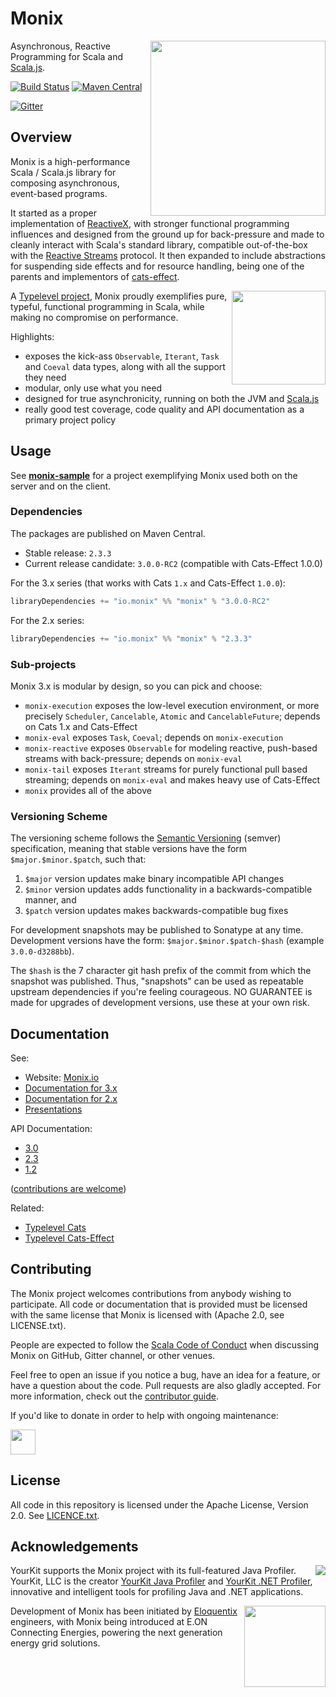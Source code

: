 # Monix

<img src="https://monix.io/public/images/monix-logo.png?ts=20161024" align="right" width="280" />

Asynchronous, Reactive Programming for Scala and [Scala.js](http://www.scala-js.org/).

[![Build Status](https://travis-ci.org/monix/monix.svg?branch=master)](https://travis-ci.org/monix/monix)
[![Maven Central](https://img.shields.io/maven-central/v/io.monix/monix_2.12.svg)](http://search.maven.org/#search|gav|1|g%3A%22io.monix%22%20AND%20a%3A%22monix_2.12%22)

[![Gitter](https://badges.gitter.im/Join%20Chat.svg)](https://gitter.im/monix/monix?utm_source=badge&utm_medium=badge&utm_campaign=pr-badge&utm_content=badge)

## Overview

Monix is a high-performance Scala / Scala.js library for composing asynchronous,
event-based programs.

It started as a proper implementation of [ReactiveX](http://reactivex.io/),
with stronger functional programming influences and designed from the ground up
for  back-pressure and made to cleanly interact with Scala's standard library,
compatible out-of-the-box with the [Reactive Streams](http://www.reactive-streams.org/)
protocol. It then expanded to include abstractions for suspending side effects
and for resource handling, being one of the parents and implementors of
[cats-effect](https://typelevel.org/cats-effect/).

<a href="https://typelevel.org/"><img src="https://monix.io/public/images/typelevel.png" width="150" style="float:right;" align="right" /></a>

A [Typelevel project](http://typelevel.org/projects/), Monix proudly
exemplifies pure, typeful, functional programming in Scala, while making no
compromise on performance.

Highlights:

- exposes the kick-ass `Observable`, `Iterant`, `Task` and `Coeval` data types,
  along with all the support they need
- modular, only use what you need
- designed for true asynchronicity, running on both the
  JVM and [Scala.js](http://scala-js.org)
- really good test coverage, code quality and API documentation
  as a primary project policy

## Usage

See **[monix-sample](https://github.com/monix/monix-sample)** for
a project exemplifying Monix used both on the server and on the client.

### Dependencies

The packages are published on Maven Central.

- Stable release: `2.3.3`
- Current release candidate: `3.0.0-RC2`
  (compatible with Cats-Effect 1.0.0)

For the 3.x series (that works with Cats `1.x` and Cats-Effect `1.0.0`):

```scala
libraryDependencies += "io.monix" %% "monix" % "3.0.0-RC2"
```

For the 2.x series:

```scala
libraryDependencies += "io.monix" %% "monix" % "2.3.3"
```

### Sub-projects

Monix 3.x is modular by design, so you can pick and choose:

- `monix-execution` exposes the low-level execution environment, or
  more precisely `Scheduler`, `Cancelable`, `Atomic` and
  `CancelableFuture`; depends on Cats 1.x and Cats-Effect
- `monix-eval` exposes `Task`, `Coeval`;
  depends on `monix-execution`
- `monix-reactive` exposes `Observable` for modeling reactive,
  push-based streams with back-pressure; depends on `monix-eval`
- `monix-tail` exposes `Iterant` streams for purely functional pull
  based streaming; depends on `monix-eval` and makes heavy use of
  Cats-Effect
- `monix` provides all of the above

### Versioning Scheme

The versioning scheme follows the
[Semantic Versioning](http://semver.org/) (semver) specification,
meaning that stable versions have the form `$major.$minor.$patch`,
such that:

1. `$major` version updates make binary incompatible API changes
2. `$minor` version updates adds functionality in a
   backwards-compatible manner, and
3. `$patch` version updates makes backwards-compatible bug fixes

For development snapshots may be published to Sonatype at any time.
Development versions have the form: `$major.$minor.$patch-$hash`
(example `3.0.0-d3288bb`).

The `$hash` is the 7 character git hash prefix of the commit from
which the snapshot was published.  Thus, "snapshots" can be used as
repeatable upstream dependencies if you're feeling courageous.  NO
GUARANTEE is made for upgrades of development versions, use these at
your own risk.

## Documentation

See:

- Website: [Monix.io](https://monix.io/)
- [Documentation for 3.x](https://monix.io/docs/3x/)
- [Documentation for 2.x](https://monix.io/docs/2x/)
- [Presentations](https://monix.io/presentations/)

API Documentation:

- [3.0](https://monix.io/api/3.0/)
- [2.3](https://monix.io/api/2.3/)
- [1.2](https://monix.io/api/1.2/)

([contributions are welcome](https://github.com/monix/monix.io))

Related:

- [Typelevel Cats](https://typelevel.org/cats/)
- [Typelevel Cats-Effect](https://typelevel.org/cats-effect/)

## Contributing

The Monix project welcomes contributions from anybody wishing to
participate.  All code or documentation that is provided must be
licensed with the same license that Monix is licensed with (Apache
2.0, see LICENSE.txt).

People are expected to follow the
[Scala Code of Conduct](./CODE_OF_CONDUCT.md) when
discussing Monix on GitHub, Gitter channel, or other venues.

Feel free to open an issue if you notice a bug, have an idea for a
feature, or have a question about the code. Pull requests are also
gladly accepted. For more information, check out the
[contributor guide](CONTRIBUTING.md).

If you'd like to donate in order to help with ongoing maintenance:

<a href="https://www.patreon.com/bePatron?u=6102596"><img label="Become a Patron!" src="https://c5.patreon.com/external/logo/become_a_patron_button@2x.png" height="40" /></a>

## License

All code in this repository is licensed under the Apache License,
Version 2.0.  See [LICENCE.txt](./LICENSE.txt).

## Acknowledgements

<img src="https://raw.githubusercontent.com/wiki/monix/monix/assets/yklogo.png" align="right" />

YourKit supports the Monix project with its full-featured Java Profiler.
YourKit, LLC is the creator [YourKit Java Profiler](https://www.yourkit.com/java/profiler/index.jsp)
and [YourKit .NET Profiler](https://www.yourkit.com/.net/profiler/index.jsp),
innovative and intelligent tools for profiling Java and .NET applications.

<img src="https://raw.githubusercontent.com/wiki/monix/monix/assets/logo-eloquentix@2x.png" align="right" width="130" />

Development of Monix has been initiated by [Eloquentix](http://eloquentix.com/)
engineers, with Monix being introduced at E.ON Connecting Energies,
powering the next generation energy grid solutions.
